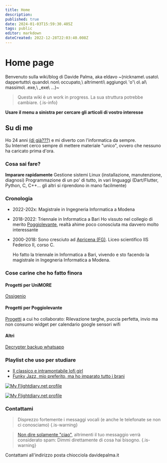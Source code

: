 ```yaml
---
title: Home
description: 
published: true
date: 2024-01-03T15:59:30.405Z
tags: public
editor: markdown
dateCreated: 2022-12-28T22:03:40.008Z
---
```


# Home page

Benvenuto sulla wiki/blog di Davide Palma, aka eldavo
~(nickname\ usato\ dappertutto\ quando\ non\ occupato,\ altrimenti\ aggiungo\ 'o'\ o\ al\ massimo\ .exe,\ _exe\ ...)~

> Questa wiki è un work in progress. La sua struttura potrebbe cambiare.
{.is-info}

 **Usare il menu a sinistra per cercare gli articoli di vostro interesse**

## Su di me

Ho 24 anni [(di già???)](https://www.youtube.com/watch?v=eT3BFzSD6YY) e mi diverto con l'informatica da sempre.  
Su Internet cerco sempre di mettere materiale "unico", ovvero che nessuno ha caricato prima d'ora.

### Cosa sai fare?
**Imparare rapidamente**
Gestione sistemi Linux (installazione, manutenzione, diagnosi)
Programmazione di un po' di tutto, in vari linguaggi (Dart/Flutter, Python, C, C++... gli altri si riprendono in mano facilmente)  


### Cronologia
- 2022-202x: Magistrale in Ingegneria Informatica a Modena

- 2018-2022: Triennale in Informatica a Bari
  Ho vissuto nel collegio di merito [Poggiolevante](https://www.poggiolevante.it/), realtà ahime poco conosciuta ma davvero molto interessante
- 2000-2018: Sono cresciuto ad [Apricena (FG)](https://it.wikipedia.org/wiki/Apricena).
  Liceo scientifico IIS Federico II, corso C.

  Ho fatto la triennale in Informatica a Bari, vivendo  e sto facendo la magistrale in Ingegneria Informatica a Modena.
  


### Cose carine che ho fatto finora

#### Progetti per UniMORE

[Ossigenio](https://github.com/ElDavoo/ossigenio)

#### Progetti per Poggiolevante

[Progetti](http://asirid.it/progetti) a cui ho collaborato:
Rilevazione targhe, puccia perfetta, invio ma non consumo
widget per calendario google
sensori wifi  

#### Altri

[Decrypter backup whatsapp](https://github.com/ElDavoo/WhatsApp-Crypt14-Crypt15-Decrypter)

### Playlist che uso per studiare

- [Il classico e intramontabile lofi girl](https://www.youtube.com/watch?v=jfKfPfyJRdk)
- [Funky Jazz, mio preferito, ma ho imparato tutto i brani](https://www.youtube.com/watch?v=e9Fis1br3Sc)


<a href="https://my.flightradar24.com/eldavo"><img src="https://banners-my.flightradar24.com/eldavo.png" alt="My Flightdiary.net profile" /></a>

<a href="https://my.flightradar24.com/eldavo"><img src="https://banners-my.flightradar24.com/eldavo-future.png" alt="My Flightdiary.net profile" /></a>


### Contattami

> Disprezzo fortemente i messaggi vocali (e anche le telefonate se non ci conosciamo)
{.is-warning}

> [Non dire solamente "ciao"](https://nohello.net/it/), altrimenti il tuo messaggio verrà considerato spam: Dimmi direttamente di cosa hai bisogno.
{.is-warning}

Contattami all'indirizzo posta chiocciola davidepalma.it

